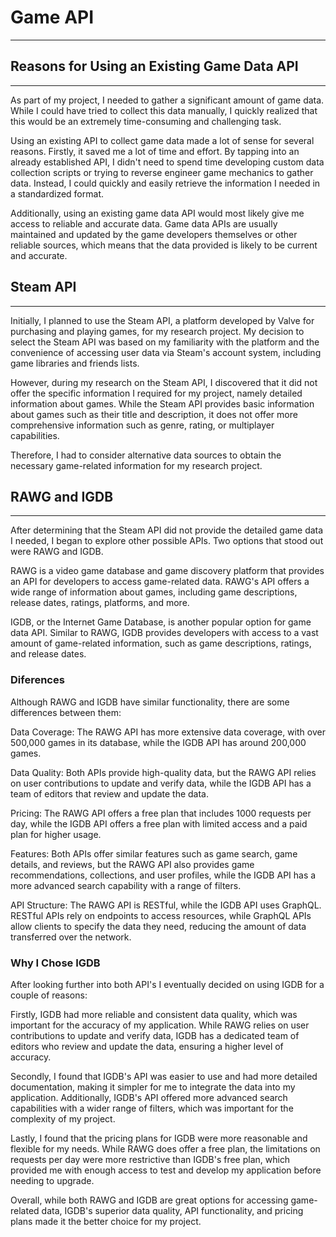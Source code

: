 
# Game API

***

## Reasons for Using an Existing Game Data API
***

As part of my project, I needed to gather a significant amount of game data. While I could have tried to collect this data manually, I quickly realized that this would be an extremely time-consuming and challenging task.

Using an existing API to collect game data made a lot of sense for several reasons. Firstly, it saved me a lot of time and effort. By tapping into an already established API, I didn't need to spend time developing custom data collection scripts or trying to reverse engineer game mechanics to gather data. Instead, I could quickly and easily retrieve the information I needed in a standardized format.

Additionally, using an existing game data API would most likely give me access to reliable and accurate data. Game data APIs are usually maintained and updated by the game developers themselves or other reliable sources, which means that the data provided is likely to be current and accurate.

## Steam API
***

Initially, I planned to use the Steam API, a platform developed by Valve for purchasing and playing games, for my research project. My decision to select the Steam API was based on my familiarity with the platform and the convenience of accessing user data via Steam's account system, including game libraries and friends lists.

However, during my research on the Steam API, I discovered that it did not offer the specific information I required for my project, namely detailed information about games. While the Steam API provides basic information about games such as their title and description, it does not offer more comprehensive information such as genre, rating, or multiplayer capabilities.

Therefore, I had to consider alternative data sources to obtain the necessary game-related information for my research project.

## RAWG and IGDB
***
After determining that the Steam API did not provide the detailed game data I needed, I began to explore other possible APIs. Two options that stood out were RAWG and IGDB.

RAWG is a video game database and game discovery platform that provides an API for developers to access game-related data. RAWG's API offers a wide range of information about games, including game descriptions, release dates, ratings, platforms, and more.

IGDB, or the Internet Game Database, is another popular option for game data API. Similar to RAWG, IGDB provides developers with access to a vast amount of game-related information, such as game descriptions, ratings, and release dates.

### Diferences
Although RAWG and IGDB have similar functionality, there are some differences between them:

Data Coverage: The RAWG API has more extensive data coverage, with over 500,000 games in its database, while the IGDB API has around 200,000 games.

Data Quality: Both APIs provide high-quality data, but the RAWG API relies on user contributions to update and verify data, while the IGDB API has a team of editors that review and update the data.

Pricing: The RAWG API offers a free plan that includes 1000 requests per day, while the IGDB API offers a free plan with limited access and a paid plan for higher usage.

Features: Both APIs offer similar features such as game search, game details, and reviews, but the RAWG API also provides game recommendations, collections, and user profiles, while the IGDB API has a more advanced search capability with a range of filters.

API Structure: The RAWG API is RESTful, while the IGDB API uses GraphQL. RESTful APIs rely on endpoints to access resources, while GraphQL APIs allow clients to specify the data they need, reducing the amount of data transferred over the network.

### Why I Chose IGDB

After looking further into both API's I eventually decided on using IGDB for a couple of reasons:

Firstly, IGDB had more reliable and consistent data quality, which was important for the accuracy of my application. While RAWG relies on user contributions to update and verify data, IGDB has a dedicated team of editors who review and update the data, ensuring a higher level of accuracy.

Secondly, I found that IGDB's API was easier to use and had more detailed documentation, making it simpler for me to integrate the data into my application. Additionally, IGDB's API offered more advanced search capabilities with a wider range of filters, which was important for the complexity of my project.

Lastly, I found that the pricing plans for IGDB were more reasonable and flexible for my needs. While RAWG does offer a free plan, the limitations on requests per day were more restrictive than IGDB's free plan, which provided me with enough access to test and develop my application before needing to upgrade.

Overall, while both RAWG and IGDB are great options for accessing game-related data, IGDB's superior data quality, API functionality, and pricing plans made it the better choice for my project.




